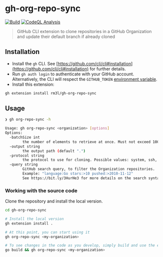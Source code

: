 # gh-org-repo-sync

[![Build](https://github.com/rm3l/gh-org-repo-sync/actions/workflows/build.yml/badge.svg)](https://github.com/rm3l/gh-org-repo-sync/actions/workflows/build.yml)
[![CodeQL Analysis](https://github.com/rm3l/gh-org-repo-sync/actions/workflows/codeql-analysis.yml/badge.svg)](https://github.com/rm3l/gh-org-repo-sync/actions/workflows/codeql-analysis.yml)

> GitHub CLI extension to clone repositories in a GitHub Organization and update their default branch if already cloned

## Installation

- Install the `gh` CLI. See [https://github.com/cli/cli#installation](https://github.com/cli/cli#installation) for further details.
- Run `gh auth login` to authenticate with your GitHub account. Alternatively, the CLI will respect the `GITHUB_TOKEN` [environment variable](https://cli.github.com/manual/gh_help_environment).
- Install this extension:

```bash
gh extension install rm3l/gh-org-repo-sync
```

## Usage

```bash
❯ gh org-repo-sync -h

Usage: gh org-repo-sync <organization> [options]
Options: 
  -batchSize int
        the number of elements to retrieve at once. Must not exceed 100 (default 50)
  -output string
        the output path (default ".")
  -protocol string
        the protocol to use for cloning. Possible values: system, ssh, https. (default "system")
  -query string
        GitHub search query, to filter the Organization repositories.
        Example: "language:Go stars:>10 pushed:>2010-11-12"
        See https://bit.ly/3HurHe3 for more details on the search syntax
```

### Working with the source code

Clone the repository and install the local version.

```bash
cd gh-org-repo-sync

# Install the local version
gh extension install .

# At this point, you can start using it
gh org-repo-sync <my-organization>

# To see changes in the code as you develop, simply build and use the extension:
go build && gh org-repo-sync <my-organization>
```
